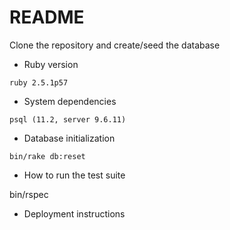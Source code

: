# README

Clone the repository and create/seed the database

* Ruby version

`ruby 2.5.1p57`

* System dependencies

`psql (11.2, server 9.6.11)`

* Database initialization

`bin/rake db:reset`

* How to run the test suite

bin/rspec

* Deployment instructions

